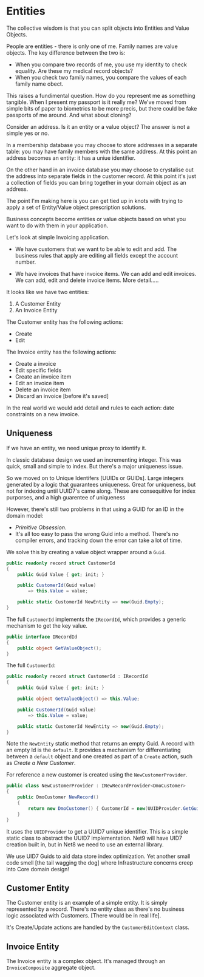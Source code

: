 # Entities

The collective wisdom is that you can split objects into Entities and Value Objects.

People are entities - there is only one of me.  Family names are value objects.  The key difference between the two is:

 - When you compare two records of me, you use my identity to check equality.  Are these my medical record objects?  
 - When you check two family names, you compare the values of each family name obect.

This raises a fundimental question.  How do you represent me as something tangible.  When I present my passport is it really me?  We've moved from simple bits of paper to biometrics to be more precis, but there could be fake passports of me around.   And what about cloning?

Consider an address.  Is it an entity or a value object?  The answer is not a simple yes or no.

In a membership database you may choose to store addresses in a separate table: you may have family members with the same address.  At this point an address becomes an entity: it has a uniue identifier.

On the other hand in an invoice database you may choose to crystalise out the address into separate fields in the customer record.  At this point it's just a collection of fields you can bring together in your domain object as an address.

The point I'm making here is you can get tied up in knots with trying to apply a set of Entity/Value object prescription solutions.

Business concepts become entities or value objects based on what you want to do with them in your application.

Let's look at simple Invoicing application.

 - We have customers that we want to be able to edit and add.  The business rules that apply are editing all fields except the account number.

 - We have invoices that have invoice items.  We can add and edit invoices.  We can add, edit and delete invoice items. More detail.....

It looks like we have two entities:

1. A Customer Entity
2. An Invoice Entity

The Customer entity has the following actions:
 - Create
 - Edit

The Invoice entity has the following actions:
 - Create a invoice
 - Edit specific fields
 - Create an invoice item
 - Edit an invoice item
 - Delete an invoice item
 - Discard an invoice [before it's saved]

In the real world we would add detail and rules to each action: date constraints on a new invoice.

## Uniqueness

If we have an entity, we need unique proxy to identify it.

In classic database design we used an incrementing integer.  This was quick, small and simple to index.  But there's a major uniqueness issue.

So we moved on to Unique Identifers [UUIDs or GUIDs].  Large integers generated by a logic that guarantees uniqueness.  Great for uniqueness, but not for indexing until UUID7's came along.  These are consequitive for index purporses, and a high guarentee of uniqueness

However, there's still two problems in that using a GUID for an ID in the domain model:

 - *Primitive Obsession*.  
 - It's all too easy to pass the wrong Guid into a method.  There's no compiler errors, and tracking down the error can take a lot of time.

We solve this by creating a value object wrapper around a `Guid`.

```csharp
public readonly record struct CustomerId
{
    public Guid Value { get; init; }

    public CustomerId(Guid value)
        => this.Value = value;

    public static CustomerId NewEntity => new(Guid.Empty);
}
```

The full `CustomerId` implements the `IRecordId`, which provides a generic mechanism to get the key value.

```csharp
public interface IRecordId
{
    public object GetValueObject();
}
```

The full `CustomerId`:

```csharp
public readonly record struct CustomerId : IRecordId
{
    public Guid Value { get; init; }

    public object GetValueObject() => this.Value;

    public CustomerId(Guid value)
        => this.Value = value;

    public static CustomerId NewEntity => new(Guid.Empty);
}
```

Note the `NewEntity` static method that returns an empty Guid.  A record with an empty Id is the `default`.  It provides a mechanism for differentiating between a `default` object and one created as part of a `Create` action, such as *Create a New Customer*.

For reference a new customer is created using the `NewCustomerProvider`.

```csharp
public class NewCustomerProvider : INewRecordProvider<DmoCustomer>
{
    public DmoCustomer NewRecord()
    {
        return new DmoCustomer() { CustomerId = new(UUIDProvider.GetGuid()) };
    }
}
```

It uses the `UUIDProvider` to get a UUID7 unique identifier.  This is a simple static class to abstract the UUID7 implementation.  Net9 will have UID7 creation built in, but in Net8 we need to use an external library.

We use UID7 Guids to aid data store index optimization.  Yet another small code smell [the tail wagging the dog] where Infrastructure concerns creep into Core domain design!

## Customer Entity

The Customer entity is an example of a simple entity.  It is simply represented by a record.  There's no entity class as there's no business logic associated with Customers.  [There would be in real life]. 

It's Create/Update actions are handled by the `CustomerEditContext` class.

## Invoice Entity

The Invoice entity is a complex object.  It's managed through an `InvoiceComposite` aggregate object.

